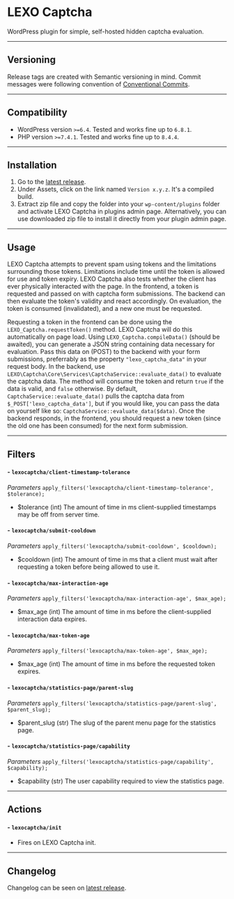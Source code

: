 # LEXO Captcha
WordPress plugin for simple, self-hosted hidden captcha evaluation.

---
## Versioning
Release tags are created with Semantic versioning in mind. Commit messages were following convention of [Conventional Commits](https://www.conventionalcommits.org/).

---
## Compatibility
- WordPress version `>=6.4`. Tested and works fine up to `6.8.1`.
- PHP version `>=7.4.1`. Tested and works fine up to `8.4.4`.

---
## Installation
1. Go to the [latest release](https://github.com/lexo-ch/lexo-captcha/releases/latest/).
2. Under Assets, click on the link named `Version x.y.z`. It's a compiled build.
3. Extract zip file and copy the folder into your `wp-content/plugins` folder and activate LEXO Captcha in plugins admin page. Alternatively, you can use downloaded zip file to install it directly from your plugin admin page.

---
## Usage
LEXO Captcha attempts to prevent spam using tokens and the limitations surrounding those tokens. Limitations include time until the token is allowed for use and token expiry. LEXO Captcha also tests whether the client has ever physically interacted with the page. In the frontend, a token is requested and passed on with captcha form submissions. The backend can then evaluate the token's validity and react accordingly. On evaluation, the token is consumed (invalidated), and a new one must be requested.

Requesting a token in the frontend can be done using the `LEXO_Captcha.requestToken()` method. LEXO Captcha will do this automatically on page load. Using `LEXO_Captcha.compileData()` (should be awaited), you can generate a JSON string containing data necessary for evaluation. Pass this data on (POST) to the backend with your form submissions, preferrably as the property `"lexo_captcha_data"` in your request body. In the backend, use `LEXO\Captcha\Core\Services\CaptchaService::evaluate_data()` to evaluate the captcha data. The method will consume the token and return `true` if the data is valid, and `false` otherwise. By default, `CaptchaService::evaluate_data()` pulls the captcha data from `$_POST['lexo_captcha_data']`, but if you would like, you can pass the data on yourself like so: `CaptchaService::evaluate_data($data)`. Once the backend responds, in the frontend, you should request a new token (since the old one has been consumed) for the next form submission.

---
## Filters
#### - `lexocaptcha/client-timestamp-tolerance`
*Parameters*
`apply_filters('lexocaptcha/client-timestamp-tolerance', $tolerance);`
- $tolerance (int) The amount of time in ms client-supplied timestamps may be off from server time.

#### - `lexocaptcha/submit-cooldown`
*Parameters*
`apply_filters('lexocaptcha/submit-cooldown', $cooldown);`
- $cooldown (int) The amount of time in ms that a client must wait after requesting a token before being allowed to use it.

#### - `lexocaptcha/max-interaction-age`
*Parameters*
`apply_filters('lexocaptcha/max-interaction-age', $max_age);`
- $max_age (int) The amount of time in ms before the client-supplied interaction data expires.

#### - `lexocaptcha/max-token-age`
*Parameters*
`apply_filters('lexocaptcha/max-token-age', $max_age);`
- $max_age (int) The amount of time in ms before the requested token expires.

#### - `lexocaptcha/statistics-page/parent-slug`
*Parameters*
`apply_filters('lexocaptcha/statistics-page/parent-slug', $parent_slug);`
- $parent_slug (str) The slug of the parent menu page for the statistics page.

#### - `lexocaptcha/statistics-page/capability`
*Parameters*
`apply_filters('lexocaptcha/statistics-page/capability', $capability);`
- $capability (str) The user capability required to view the statistics page.

---
## Actions
#### - `lexocaptcha/init`
- Fires on LEXO Captcha init.

---
## Changelog
Changelog can be seen on [latest release](https://github.com/lexo-ch/lexo-captcha/releases/latest/).
